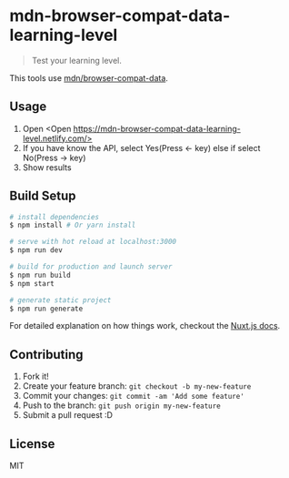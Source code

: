 # mdn-browser-compat-data-learning-level

> Test your learning level.

This tools use [mdn/browser-compat-data](https://github.com/mdn).

## Usage

1. Open <Open https://mdn-browser-compat-data-learning-level.netlify.com/>
2. If you have know the API, select Yes(Press ← key) else if select No(Press → key)
3. Show results

## Build Setup

``` bash
# install dependencies
$ npm install # Or yarn install

# serve with hot reload at localhost:3000
$ npm run dev

# build for production and launch server
$ npm run build
$ npm start

# generate static project
$ npm run generate
```

For detailed explanation on how things work, checkout the [Nuxt.js docs](https://github.com/nuxt/nuxt.js).


## Contributing

1. Fork it!
2. Create your feature branch: `git checkout -b my-new-feature`
3. Commit your changes: `git commit -am 'Add some feature'`
4. Push to the branch: `git push origin my-new-feature`
5. Submit a pull request :D

## License

MIT
